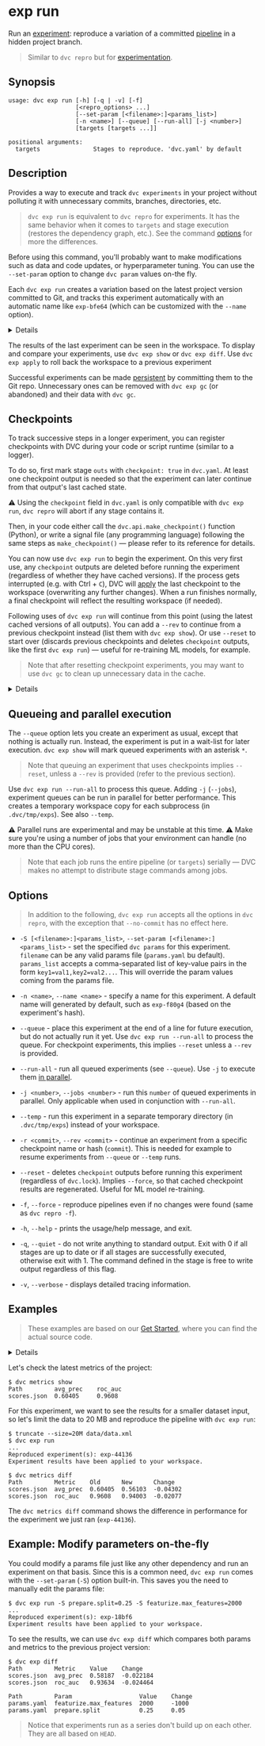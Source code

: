 # exp run

Run an [experiment](/doc/command-reference/exp): reproduce a variation of a
committed [pipeline](/doc/command-reference/dag) in a hidden project branch.

> Similar to `dvc repro` but for
> [experimentation](/doc/user-guide/experiment-management).

## Synopsis

```usage
usage: dvc exp run [-h] [-q | -v] [-f]
                   [<repro_options> ...]
                   [--set-param [<filename>:]<params_list>]
                   [-n <name>] [--queue] [--run-all] [-j <number>]
                   [targets [targets ...]]

positional arguments:
  targets               Stages to reproduce. 'dvc.yaml' by default
```

## Description

Provides a way to execute and track `dvc experiments` in your
<abbr>project</abbr> without polluting it with unnecessary commits, branches,
directories, etc.

> `dvc exp run` is equivalent to `dvc repro` for <abbr>experiments</abbr>. It
> has the same behavior when it comes to `targets` and stage execution (restores
> the dependency graph, etc.). See the command [options](#options) for more the
> differences.

Before using this command, you'll probably want to make modifications such as
data and code updates, or <abbr>hyperparameter</abbr> tuning. You can use the
`--set-param` option to change `dvc param` values on-the fly.

Each `dvc exp run` creates a variation based on the latest project version
committed to Git, and tracks this experiment automatically with an automatic
name like `exp-bfe64` (which can be customized with the `--name` option).

<details>

### How does DVC track experiments?

Internally, `dvc exp` uses actual commits under custom
[Git references](https://git-scm.com/book/en/v2/Git-Internals-Git-References)
(found in `.git/refs/exps`). Each commit has the Git `HEAD` as parent and has
it's own SHA-256 hash. These are not pushed to the Git remote by default (see
`dvc exp push`).

> References have a unique signature similar to the
> [entries in the run-cache](/doc/user-guide/project-structure/internal-files#run-cache).

</details>

The results of the last experiment can be seen in the <abbr>workspace</abbr>. To
display and compare your experiments, use `dvc exp show` or `dvc exp diff`. Use
`dvc exp apply` to roll back the workspace to a previous experiment

Successful experiments can be made
[persistent](/doc/user-guide/experiment-management#persistent-experiments) by
committing them to the Git repo. Unnecessary ones can be removed with
`dvc exp gc` (or abandoned) and their data with `dvc gc`.

## Checkpoints

To track successive steps in a longer <abbr>experiment</abbr>, you can register
checkpoints with DVC during your code or script runtime (similar to a logger).

To do so, first mark stage `outs` with `checkpoint: true` in `dvc.yaml`. At
least one checkpoint <abbr>output</abbr> is needed so that the experiment can
later continue from that output's last <abbr>cached</abbr> state.

⚠️ Using the `checkpoint` field in `dvc.yaml` is only compatible with
`dvc exp run`, `dvc repro` will abort if any stage contains it.

Then, in your code either call the `dvc.api.make_checkpoint()` function
(Python), or write a signal file (any programming language) following the same
steps as `make_checkpoint()` — please refer to its reference for details.

You can now use `dvc exp run` to begin the experiment. On this very first use,
any `checkpoint` outputs are deleted before running the experiment (regardless
of whether they have cached versions). If the process gets interrupted (e.g.
with Ctrl + `C`), DVC will [apply](/doc/command-reference/exp/apply) the last
checkpoint to the <abbr>workspace</abbr> (overwriting any further changes). When
a run finishes normally, a final checkpoint will reflect the resulting workspace
(if needed).

Following uses of `dvc exp run` will continue from this point (using the latest
cached versions of all outputs). You can add a `--rev` to continue from a
previous checkpoint instead (list them with `dvc exp show`). Or use `--reset` to
start over (discards previous checkpoints and deletes `checkpoint` outputs, like
the first `dvc exp run`) — useful for re-training ML models, for example.

> Note that after resetting checkpoint experiments, you may want to use `dvc gc`
> to clean up unnecessary data in the cache.

<details>

### How are checkpoints captured by DVC?

When DVC runs a checkpoint-enabled experiment, a custom Git branch (in
`.git/refs/exps`) is started off the repo `HEAD`. A new commit is appended each
time a checkpoint is registered by the code. These are not pushed to the Git
remote by default (see `dvc exp push`).

</details>

## Queueing and parallel execution

The `--queue` option lets you create an experiment as usual, except that nothing
is actually run. Instead, the experiment is put in a wait-list for later
execution. `dvc exp show` will mark queued experiments with an asterisk `*`.

> Note that queuing an experiment that uses checkpoints implies `--reset`,
> unless a `--rev` is provided (refer to the previous section).

Use `dvc exp run --run-all` to process this queue. Adding `-j` (`--jobs`),
experiment queues can be run in parallel for better performance. This creates a
temporary workspace copy for each subprocess (in `.dvc/tmp/exps`). See also
`--temp`.

⚠️ Parallel runs are experimental and may be unstable at this time. ⚠️ Make sure
you're using a number of jobs that your environment can handle (no more than the
CPU cores).

> Note that each job runs the entire pipeline (or `targets`) serially — DVC
> makes no attempt to distribute stage commands among jobs.

## Options

> In addition to the following, `dvc exp run` accepts all the options in
> `dvc repro`, with the exception that `--no-commit` has no effect here.

- `-S [<filename>:]<params_list>`, `--set-param [<filename>:]<params_list>` -
  set the specified `dvc params` for this experiment. `filename` can be any
  valid params file (`params.yaml` bu default). `params_list` accepts a
  comma-separated list of key-value pairs in the form `key1=val1,key2=val2...`.
  This will override the param values coming from the params file.

- `-n <name>`, `--name <name>` - specify a name for this experiment. A default
  name will generated by default, such as `exp-f80g4` (based on the experiment's
  hash).

- `--queue` - place this experiment at the end of a line for future execution,
  but do not actually run it yet. Use `dvc exp run --run-all` to process the
  queue. For checkpoint experiments, this implies `--reset` unless a `--rev` is
  provided.

- `--run-all` - run all queued experiments (see `--queue`). Use `-j` to execute
  them [in parallel](#queueing-and-parallel-execution).

- `-j <number>`, `--jobs <number>` - run this `number` of queued experiments in
  parallel. Only applicable when used in conjunction with `--run-all`.

- `--temp` - run this experiment in a separate temporary directory (in
  `.dvc/tmp/exps`) instead of your workspace.

- `-r <commit>`, `--rev <commit>` - continue an experiment from a specific
  checkpoint name or hash (`commit`). This is needed for example to resume
  experiments from `--queue` or `--temp` runs.

- `--reset` - deletes `checkpoint` outputs before running this experiment
  (regardless of `dvc.lock`). Implies `--force`, so that cached checkpoint
  results are regenerated. Useful for ML model re-training.

- `-f`, `--force` - reproduce pipelines even if no changes were found (same as
  `dvc repro -f`).

- `-h`, `--help` - prints the usage/help message, and exit.

- `-q`, `--quiet` - do not write anything to standard output. Exit with 0 if all
  stages are up to date or if all stages are successfully executed, otherwise
  exit with 1. The command defined in the stage is free to write output
  regardless of this flag.

- `-v`, `--verbose` - displays detailed tracing information.

## Examples

> These examples are based on our
> [Get Started](/doc/tutorials/get-started/experiments), where you can find the
> actual source code.

<details>

### Expand to prepare the example ML project

Clone the DVC repo and download the data it <abbr>depends</abbr> on:

```dvc
$ git clone git@github.com:iterative/example-get-started.git
$ cd example-get-started
$ dvc pull
```

Let's also install the Python requirements:

> We **strongly** recommend creating a
> [virtual environment](https://python.readthedocs.io/en/stable/library/venv.html)
> first.

```dvc
$ pip install -r src/requirements.txt
```

</details>

Let's check the latest metrics of the project:

```dvc
$ dvc metrics show
Path         avg_prec    roc_auc
scores.json  0.60405     0.9608
```

For this experiment, we want to see the results for a smaller dataset input, so
let's limit the data to 20 MB and reproduce the pipeline with `dvc exp run`:

```dvc
$ truncate --size=20M data/data.xml
$ dvc exp run
...
Reproduced experiment(s): exp-44136
Experiment results have been applied to your workspace.

$ dvc metrics diff
Path         Metric    Old      New      Change
scores.json  avg_prec  0.60405  0.56103  -0.04302
scores.json  roc_auc   0.9608   0.94003  -0.02077
```

The `dvc metrics diff` command shows the difference in performance for the
experiment we just ran (`exp-44136`).

## Example: Modify parameters on-the-fly

You could modify a params file just like any other <abbr>dependency</abbr> and
run an experiment on that basis. Since this is a common need, `dvc exp run`
comes with the `--set-param` (`-S`) option built-in. This saves you the need to
manually edit the params file:

```dvc
$ dvc exp run -S prepare.split=0.25 -S featurize.max_features=2000
...
Reproduced experiment(s): exp-18bf6
Experiment results have been applied to your workspace.
```

To see the results, we can use `dvc exp diff` which compares both params and
metrics to the previous project version:

```dvc
$ dvc exp diff
Path         Metric    Value    Change
scores.json  avg_prec  0.58187  -0.022184
scores.json  roc_auc   0.93634  -0.024464

Path         Param                   Value    Change
params.yaml  featurize.max_features  2000     -1000
params.yaml  prepare.split           0.25     0.05
```

> Notice that experiments run as a series don't build up on each other. They are
> all based on `HEAD`.
